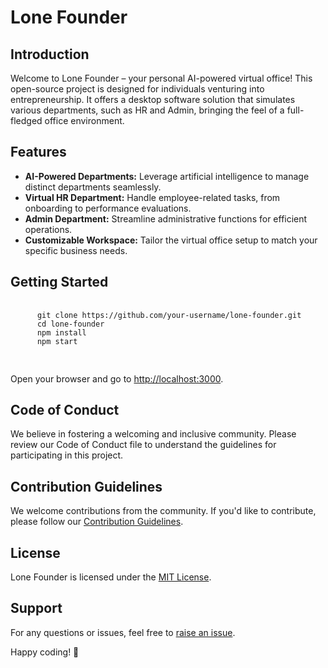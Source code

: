 <!DOCTYPE html>
<html lang="en">
<head>
  <meta charset="UTF-8">
  <meta name="viewport" content="width=device-width, initial-scale=1.0">
 
  

 
</head>
<body>

  <h1>Lone Founder</h1>

  <h2>Introduction</h2>
  <p>Welcome to Lone Founder – your personal AI-powered virtual office! This open-source project is designed for individuals venturing into entrepreneurship. It offers a desktop software solution that simulates various departments, such as HR and Admin, bringing the feel of a full-fledged office environment.</p>

  <h2>Features</h2>
  <ul>
    <li><strong>AI-Powered Departments:</strong> Leverage artificial intelligence to manage distinct departments seamlessly.</li>
    <li><strong>Virtual HR Department:</strong> Handle employee-related tasks, from onboarding to performance evaluations.</li>
    <li><strong>Admin Department:</strong> Streamline administrative functions for efficient operations.</li>
    <li><strong>Customizable Workspace:</strong> Tailor the virtual office setup to match your specific business needs.</li>
  </ul>

  <h2>Getting Started</h2>
  <pre>
    <code>
      git clone https://github.com/your-username/lone-founder.git
      cd lone-founder
      npm install
      npm start
    </code>
  </pre>
  <p>Open your browser and go to <a href="http://localhost:3000">http://localhost:3000</a>.</p>

  <h2>Code of Conduct</h2>
  <p>We believe in fostering a welcoming and inclusive community. Please review our Code of Conduct file to understand the guidelines for participating in this project.</p>

  <h2>Contribution Guidelines</h2>
  <p>We welcome contributions from the community. If you'd like to contribute, please follow our <a href="CONTRIBUTING.md">Contribution Guidelines</a>.</p>

  <h2>License</h2>
  <p>Lone Founder is licensed under the <a href="LICENSE">MIT License</a>.</p>

  <h2>Support</h2>
  <p>For any questions or issues, feel free to <a href="https://github.com/your-username/lone-founder/issues">raise an issue</a>.</p>

  <p>Happy coding! 🚀</p>

</body>
</html>
